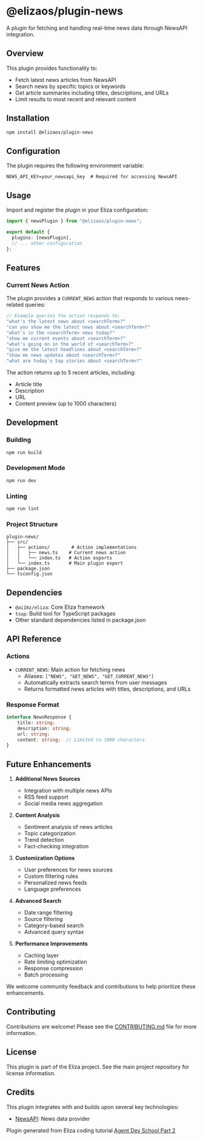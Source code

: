 # @elizaos/plugin-news

A plugin for fetching and handling real-time news data through NewsAPI integration.

## Overview

This plugin provides functionality to:
- Fetch latest news articles from NewsAPI
- Search news by specific topics or keywords
- Get article summaries including titles, descriptions, and URLs
- Limit results to most recent and relevant content

## Installation

```bash
npm install @elizaos/plugin-news
```

## Configuration

The plugin requires the following environment variable:

```env
NEWS_API_KEY=your_newsapi_key  # Required for accessing NewsAPI
```

## Usage

Import and register the plugin in your Eliza configuration:

```typescript
import { newsPlugin } from "@elizaos/plugin-news";

export default {
  plugins: [newsPlugin],
  // ... other configuration
};
```

## Features

### Current News Action

The plugin provides a `CURRENT_NEWS` action that responds to various news-related queries:

```typescript
// Example queries the action responds to:
"what's the latest news about <searchTerm>?"
"can you show me the latest news about <searchTerm>?"
"what's in the <searchTerm> news today?"
"show me current events about <searchTerm>?"
"what's going on in the world of <searchTerm>?"
"give me the latest headlines about <searchTerm>?"
"show me news updates about <searchTerm>?"
"what are today's top stories about <searchTerm>?"
```

The action returns up to 5 recent articles, including:
- Article title
- Description
- URL
- Content preview (up to 1000 characters)

## Development

### Building

```bash
npm run build
```

### Development Mode

```bash
npm run dev
```

### Linting

```bash
npm run lint
```

### Project Structure

```
plugin-news/
├── src/
│   ├── actions/        # Action implementations
│   │   ├── news.ts    # Current news action
│   │   └── index.ts   # Action exports
│   └── index.ts       # Main plugin export
├── package.json
└── tsconfig.json
```

## Dependencies

- `@ai16z/eliza`: Core Eliza framework
- `tsup`: Build tool for TypeScript packages
- Other standard dependencies listed in package.json

## API Reference

### Actions

- `CURRENT_NEWS`: Main action for fetching news
  - Aliases: `["NEWS", "GET_NEWS", "GET_CURRENT_NEWS"]`
  - Automatically extracts search terms from user messages
  - Returns formatted news articles with titles, descriptions, and URLs

### Response Format

```typescript
interface NewsResponse {
    title: string;
    description: string;
    url: string;
    content: string;  // Limited to 1000 characters
}
```

## Future Enhancements

1. **Additional News Sources**
   - Integration with multiple news APIs
   - RSS feed support
   - Social media news aggregation

2. **Content Analysis**
   - Sentiment analysis of news articles
   - Topic categorization
   - Trend detection
   - Fact-checking integration

3. **Customization Options**
   - User preferences for news sources
   - Custom filtering rules
   - Personalized news feeds
   - Language preferences

4. **Advanced Search**
   - Date range filtering
   - Source filtering
   - Category-based search
   - Advanced query syntax

5. **Performance Improvements**
   - Caching layer
   - Rate limiting optimization
   - Response compression
   - Batch processing

We welcome community feedback and contributions to help prioritize these enhancements.

## Contributing

Contributions are welcome! Please see the [CONTRIBUTING.md](CONTRIBUTING.md) file for more information.


## License

This plugin is part of the Eliza project. See the main project repository for license information.

## Credits

This plugin integrates with and builds upon several key technologies:

- [NewsAPI](https://newsapi.org/): News data provider

Plugin generated from Eliza coding tutorial [Agent Dev School Part 2](https://www.youtube.com/watch?v=XenGeAcPAQo)
